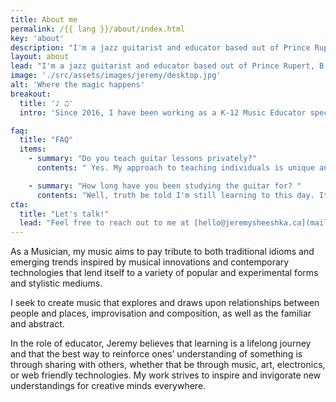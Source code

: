 ```yaml
---
title: About me
permalink: /{{ lang }}/about/index.html
key: 'about'
description: "I'm a jazz guitarist and educator based out of Prince Rupert, B.C. Canada."
layout: about
lead: "I'm a jazz guitarist and educator based out of Prince Rupert, B.C."
image: './src/assets/images/jeremy/desktop.jpg'
alt: 'Where the magic happens'
breakout:
  title: '♪ ♫'
  intro: 'Since 2016, I have been working as a K-12 Music Educator specializing in secondary school music education and jazz guitar.'

faq:
  title: "FAQ"
  items:
    - summary: "Do you teach guitar lessons privately?"
      contents: " Yes. My approach to teaching individuals is unique and free of pre-determined lesson plans or content. I feel I can best serve individual students by approaching each student thoughtfully with personalized content that aligns with their own gols as a musician."

    - summary: "How long have you been studying the guitar for? "
      contents: "Well, truth be told I'm still learning to this day. It's the eternal repetition of learning, and applying knowledge to build something; to play something. I've been learning the guitar since 2005 and probably for my lifetime in the future."
cta:
  title: "Let's talk!"
  lead: "Feel free to reach out to me at [hello@jeremysheeshka.ca](mailto:hello@jeremysheeshka.ca) whether you have a project in mind, an opportunity to share, or just want to connect. I'm always happy to chat."
---
```

As a Musician, my music aims to pay tribute to both traditional idioms and emerging trends inspired by musical innovations and contemporary technologies that lend itself to a variety of popular and experimental forms and stylistic mediums.

I seek to create music that explores and draws upon relationships between people and places, improvisation and composition, as well as the familiar and abstract.

In the role of educator, Jeremy believes that learning is a lifelong journey and that the best way to reinforce ones’ understanding of something is through sharing with others, whether that be through music, art, electronics, or web friendly technologies. My work strives to inspire and invigorate new understandings for <sparkly-text class="pl-5xs" number-of-sparkles="5" style="--sparkly-text-color: var(--color-accent)"> creative minds everywhere.</sparkly-text>